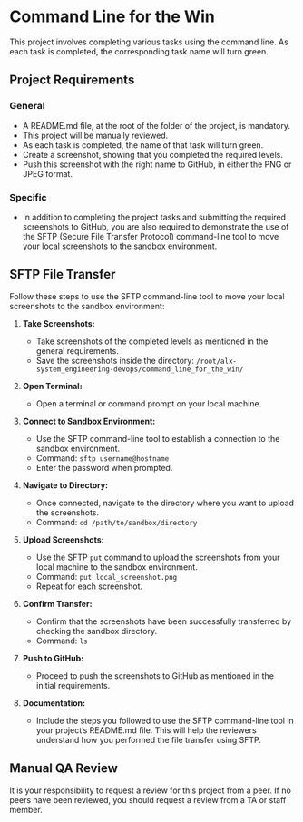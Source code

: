 # Command Line for the Win

This project involves completing various tasks using the command line. As each task is completed, the corresponding task name will turn green.

## Project Requirements

### General

- A README.md file, at the root of the folder of the project, is mandatory.
- This project will be manually reviewed.
- As each task is completed, the name of that task will turn green.
- Create a screenshot, showing that you completed the required levels.
- Push this screenshot with the right name to GitHub, in either the PNG or JPEG format.

### Specific

- In addition to completing the project tasks and submitting the required screenshots to GitHub, you are also required to demonstrate the use of the SFTP (Secure File Transfer Protocol) command-line tool to move your local screenshots to the sandbox environment.

## SFTP File Transfer

Follow these steps to use the SFTP command-line tool to move your local screenshots to the sandbox environment:

1. **Take Screenshots:**
   - Take screenshots of the completed levels as mentioned in the general requirements.
   - Save the screenshots inside the directory: `/root/alx-system_engineering-devops/command_line_for_the_win/`

2. **Open Terminal:**
   - Open a terminal or command prompt on your local machine.

3. **Connect to Sandbox Environment:**
   - Use the SFTP command-line tool to establish a connection to the sandbox environment.
   - Command: `sftp username@hostname`
   - Enter the password when prompted.

4. **Navigate to Directory:**
   - Once connected, navigate to the directory where you want to upload the screenshots.
   - Command: `cd /path/to/sandbox/directory`

5. **Upload Screenshots:**
   - Use the SFTP `put` command to upload the screenshots from your local machine to the sandbox environment.
   - Command: `put local_screenshot.png`
   - Repeat for each screenshot.

6. **Confirm Transfer:**
   - Confirm that the screenshots have been successfully transferred by checking the sandbox directory.
   - Command: `ls`

7. **Push to GitHub:**
   - Proceed to push the screenshots to GitHub as mentioned in the initial requirements.

8. **Documentation:**
   - Include the steps you followed to use the SFTP command-line tool in your project’s README.md file. This will help the reviewers understand how you performed the file transfer using SFTP.

## Manual QA Review

It is your responsibility to request a review for this project from a peer. If no peers have been reviewed, you should request a review from a TA or staff member.


